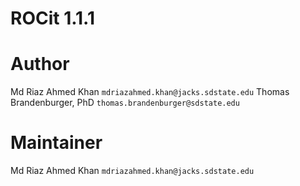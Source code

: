 ROCit 1.1.1
=====

Author
=======

Md Riaz Ahmed Khan `mdriazahmed.khan@jacks.sdstate.edu`
Thomas Brandenburger, PhD `thomas.brandenburger@sdstate.edu`


Maintainer
===============
Md Riaz Ahmed Khan `mdriazahmed.khan@jacks.sdstate.edu`

